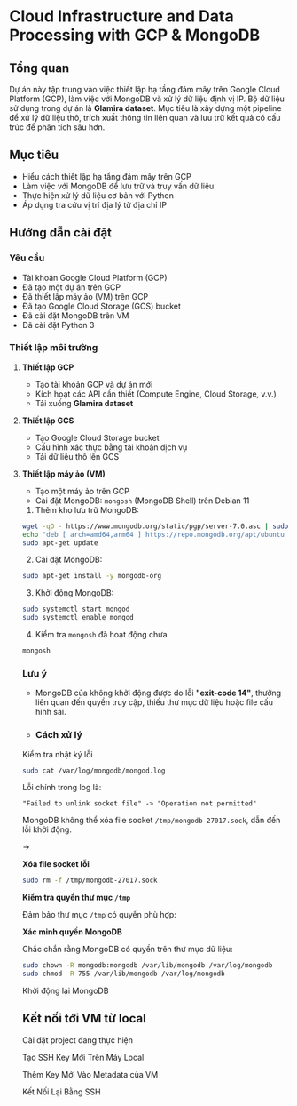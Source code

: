# Cloud Infrastructure and Data Processing with GCP & MongoDB
## Tổng quan

Dự án này tập trung vào việc thiết lập hạ tầng đám mây trên Google Cloud Platform (GCP), làm việc với MongoDB và xử lý dữ liệu định vị IP. Bộ dữ liệu sử dụng trong dự án là **Glamira dataset**. Mục tiêu là xây dựng một pipeline để xử lý dữ liệu thô, trích xuất thông tin liên quan và lưu trữ kết quả có cấu trúc để phân tích sâu hơn.

## Mục tiêu

- Hiểu cách thiết lập hạ tầng đám mây trên GCP
- Làm việc với MongoDB để lưu trữ và truy vấn dữ liệu
- Thực hiện xử lý dữ liệu cơ bản với Python
- Áp dụng tra cứu vị trí địa lý từ địa chỉ IP

## Hướng dẫn cài đặt

### Yêu cầu

- Tài khoản Google Cloud Platform (GCP)
- Đã tạo một dự án trên GCP
- Đã thiết lập máy ảo (VM) trên GCP
- Đã tạo Google Cloud Storage (GCS) bucket
- Đã cài đặt MongoDB trên VM
- Đã cài đặt Python 3

### Thiết lập môi trường

1. **Thiết lập GCP**
    - Tạo tài khoản GCP và dự án mới
    - Kích hoạt các API cần thiết (Compute Engine, Cloud Storage, v.v.)
    - Tải xuống **Glamira dataset**
2. **Thiết lập GCS**
    - Tạo Google Cloud Storage bucket
    - Cấu hình xác thực bằng tài khoản dịch vụ
    - Tải dữ liệu thô lên GCS
3. **Thiết lập máy ảo (VM)**
    - Tạo một máy ảo trên GCP
    - Cài đặt MongoDB: `mongosh` (MongoDB Shell) trên Debian 11

    1. Thêm kho lưu trữ MongoDB:
    
    ```bash
    wget -qO - https://www.mongodb.org/static/pgp/server-7.0.asc | sudo apt-key add -
    echo "deb [ arch=amd64,arm64 ] https://repo.mongodb.org/apt/ubuntu $(lsb_release -cs)/mongodb-org/7.0 multiverse" | sudo tee /etc/apt/sources.list.d/mongodb-org-7.0.list
    sudo apt-get update
    
    ```
    
    2. Cài đặt MongoDB:
    
    ```bash
    sudo apt-get install -y mongodb-org
    ```
    
    3. Khởi động MongoDB:
    
    ```bash
    sudo systemctl start mongod
    sudo systemctl enable mongod
    
    ```
    
    4. Kiểm tra `mongosh` đã hoạt động chưa
    
    ```bash
    mongosh
    ```
    
    ### Lưu ý
    
    - MongoDB của không khởi động được do lỗi **"exit-code 14"**, thường liên quan đến quyền truy cập, thiếu thư mục dữ liệu hoặc file cấu hình sai.
    - ### Cách xử lý

    Kiểm tra nhật ký lỗi
    
    ```bash
    sudo cat /var/log/mongodb/mongod.log
    ```
    
    Lỗi chính trong log là:
    
    `"Failed to unlink socket file" -> "Operation not permitted"`
    
    MongoDB không thể xóa file socket `/tmp/mongodb-27017.sock`, dẫn đến lỗi khởi động.
    
    → 

     **Xóa file socket lỗi**
    
    ```bash
    sudo rm -f /tmp/mongodb-27017.sock
    ```
    
    **Kiểm tra quyền thư mục `/tmp`**
    
    Đảm bảo thư mục `/tmp` có quyền phù hợp:
    
    **Xác minh quyền MongoDB**
    
    Chắc chắn rằng MongoDB có quyền trên thư mục dữ liệu:
    
    ```bash
    sudo chown -R mongodb:mongodb /var/lib/mongodb /var/log/mongodb
    sudo chmod -R 755 /var/lib/mongodb /var/log/mongodb
    ```
    
    Khởi động lại MongoDB
    ## Kết nối tới VM từ local

    Cài đặt project đang thực hiện
    
    Tạo SSH Key Mới Trên Máy Local
    
    Thêm Key Mới Vào Metadata của VM
    
    Kết Nối Lại Bằng SSH
        




























